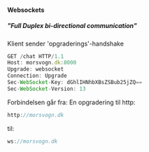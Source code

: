####  Websockets 

##### "**Full Duplex bi-directional communication**"

Klient sender 'opgraderings'-handshake
```javascript
GET /chat HTTP/1.1
Host: morsvogn.dk:8000
Upgrade: websocket
Connection: Upgrade
Sec-WebSocket-Key: dGhlIHNhbXBsZSBub25jZQ==
Sec-WebSocket-Version: 13
```
Forbindelsen går fra:
En opgradering til http:
```javascript
http://morsvogn.dk
```
til:
```javascript
ws://morsvogn.dk
```
